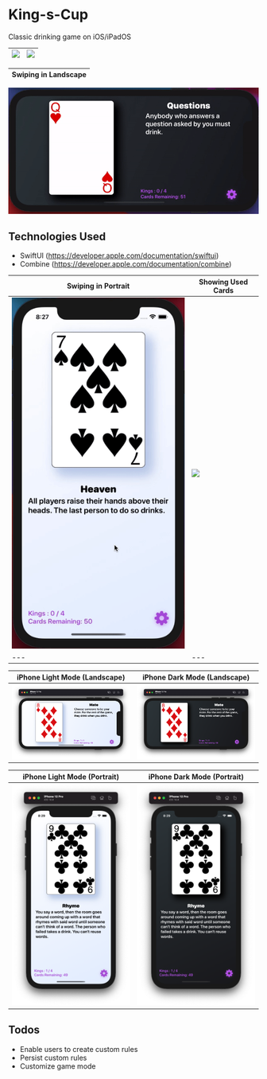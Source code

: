 # King-s-Cup
Classic drinking game on iOS/iPadOS

| ![](images/welcomeLight.gif) | ![](images/welcomeDark.gif) |
| --- | --- |

| Swiping in Landscape | 
| --- |
![](images/iPhoneLandscapeDark.gif) 

## Technologies Used
* SwiftUI (https://developer.apple.com/documentation/swiftui)
* Combine (https://developer.apple.com/documentation/combine)

| Swiping in Portrait | Showing Used Cards |
| --- | --- |
| ![](images/iPhonePortraitLight.gif) | ![](images/usedcards.gif) |
| --- | --- |

| iPhone Light Mode (Landscape) | iPhone Dark Mode (Landscape) |
| --- | --- |
| ![iPhone 12 Pro Light Mode](images/iPhoneLandscapeLight.png) | ![iPhone 12 Pro Dark Mode](images/iPhoneLandscapeDark.png) |

| iPhone Light Mode (Portrait) | iPhone Dark Mode (Portrait) |
| --- | --- |
| ![iPhone 12 Pro Light Mode](images/iPhonePortraitLight.png) | ![iPhone 12 Pro Dark Mode](images/iPhonePortraitDark.png) |

## Todos
* Enable users to create custom rules 
* Persist custom rules
* Customize game mode
